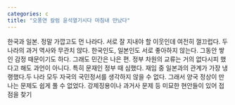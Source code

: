 ```yaml
---
categories: c
title: "오풍연 칼럼 윤석열기시다 마침내 만났다"
---
```

한국과 일본. 정말 가깝고도 먼 나라다. 서로 잘 지내야 할 이웃인데 여전히 껄끄럽다. 두 나라의 과거 역사와 무관치 않다. 한국인도, 일본인도 서로 좋아하지 않는다. 그동안 쌓인 감정 때문이기도 하다. 그래도 민간은 나은 편. 정부 차원의 교류는 거의 없다시피 했다고 해도 과언이 아니다. 특히 문재인 정부 때 심했다. 재임 중 일본과의 관계가 가장 냉랭했다.두 나라 모두 자국의 국민정서를 생각하지 않을 수 없다. 그래서 양국 정상이 만나는 문제도 쉽게 풀 수 없었다. 강제징용이나 과거사 문제 등 미묘한 현안들이 있어 접점을 찾기